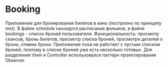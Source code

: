 # Booking

Приложение для бронирования билетов в кино (построено по принципу rest). В файле schedule нахоидтся расписание фильмов, в файле bookings - список броней пользователя. Функциональность: просмотр сеансов, бронь билетов, просмотр списка броней, просмотре деталей о брони, отмена брони. Приложение пока не работает с пустым списком броней, поэтому в списке броней уже есть несколько готовых.
Для разделения View и Controller использовался паттерн проектирования Observer.
